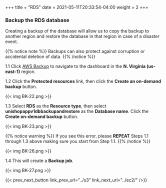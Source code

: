 +++
title = "RDS"
date =  2021-05-11T20:33:54-04:00
weight = 2
+++

### Backup the RDS database

Creating a backup of the database will allow us to copy the backup to another region and restore the database in that region in case of a disaster event.  

{{% notice note %}}
Backups can also protect against corruption or accidental deletion of data.
{{% /notice %}}

1.1 Click [AWS Backup](https://us-east-1.console.aws.amazon.com/backup/home?region=us-east-1#/) to navigate to the dashboard in the **N. Virginia (us-east-1)** region.

1.2 Click the **Protected resources** link, then click the **Create an on-demand backup** button.

{{< img BK-22.png >}}

1.3 Select **RDS** as the **Resource type**, then select **unishopappv1dbbackupandrestore** as the **Database name**. Click the **Create on-demand backup** button.

{{< img BK-23.png >}}

{{% notice warning %}}
If you see this error, please **REPEAT** Steps 1.1 through 1.3 above making sure you start from Step 1.1.
{{% /notice %}}

{{< img BK-26.png >}}

1.4 This will create a **Backup job**.

{{< img BK-27.png >}}

{{< prev_next_button link_prev_url="../s3" link_next_url="../ec2/" />}}
